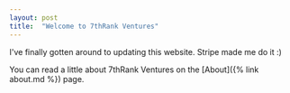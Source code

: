 ```yaml
---
layout: post
title:  "Welcome to 7thRank Ventures"
---
```

I've finally gotten around to updating this website. Stripe made me do it :)

You can read a little about 7thRank Ventures on the [About]({% link about.md %}) page.

